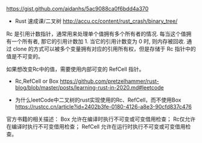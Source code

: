 
https://gist.github.com/aidanhs/5ac9088ca0f6bdd4a370

- Rust 速成课/二叉树
http://accu.cc/content/rust_crash/binary_tree/

Rc 是引用计数指针，通常用来处理单个值拥有多个所有者的情况. 每当这个值拥有一个所有者, 那它的引用计数加 1. 当它的引用计数变为 0 时, 则内存被回收. 通过 clone 的方式可以被多个变量拥有对应的引用所有权，但是存储于 Rc 指针中的值是不可变的。

如果想改变Rc中的值，需要使用内部可变的 RefCell 指针。


- Rc,RefCell or Box
https://github.com/pretzelhammer/rust-blog/blob/master/posts/learning-rust-in-2020.md#leetcode

- 为什么leetCode中二叉树的rust实现使用的Rc、RefCell，而不使用Box
https://rustcc.cn/article?id=2402b3fe-0180-4126-a8e3-90cfd837c476

官方书籍的相关描述： Box 允许在编译时执行不可变或可变借用检查；
Rc仅允许在编译时执行不可变借用检查；
RefCell 允许在运行时执行不可变或可变借用检查。
